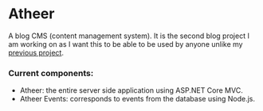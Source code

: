 # Atheer
A blog CMS (content management system). It is the second blog project I am working on as I want this to be able to be used by anyone unlike my [previous project](https://github.com/Morr0/Project-Blog).

### Current components:

- Atheer: the entire server side application using ASP.NET Core MVC.
- Atheer Events: corresponds to events from the database using Node.js.